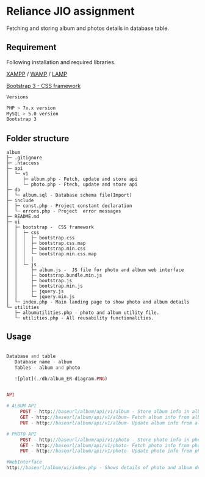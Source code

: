 # Reliance JIO assignment

Fetching and storing album and photos details in database table.

## Requirement

Following installation and required libraries.

[XAMPP](https://www.apachefriends.org/download.html) / [WAMP](https://www.wampserver.com/en/) / [LAMP](https://phoenixnap.com/kb/how-to-install-lamp-stack-on-ubuntu)

[Bootstrap 3 - CSS framework](https://getbootstrap.com/docs/3.3/)

```bash
Versions

PHP > 7x.x version
MySQL > 5.0 version
Bootstrap 3

```

## Folder structure

```
album
├─ .gitignore
├─ .htaccess
├─ api
│  └─ v1
│     ├─ album.php - Fetch, update and store api
│     └─ photo.php - Ftech, update and store api
├─ db
│  └─ album.sql - Database schema file(Import)
├─ include
│  ├─ const.php - Project constant declaration
│  └─ errors.php - Project  error messages
├─ README.md
├─ ui
│  ├─ bootstrap -  CSS framework
│  │  ├─ css
│  │  │  ├─ bootstrap.css
│  │  │  ├─ bootstrap.css.map
│  │  │  ├─ bootstrap.min.css
│  │  │  └─ bootstrap.min.css.map
│  │  │  │
│  │  └─ js
│  │     ├─ album.js -  JS file for photo and album web interface
│  │     ├─ bootstrap.bundle.min.js
│  │     ├─ bootstrap.js
│  │     ├─ bootstrap.min.js
│  │     ├─ jquery.js
│  │     └─ jquery.min.js
│  └─ index.php - Main landing page to show photo and album details
└─ utilities
   ├─ albumutilities.php - photo and album utility file.
   └─ utilities.php - All reusability functionalities.

```

## Usage

```php

Database and table
   Database name - album
   Tables - album and photo

   ![plot](./db/album_ER-diagram.PNG)


API

# ALBUM API
     POST - http://baseurl/album/api/v1/album - Store album info in album table .
     GET - http://baseurl/album/api/v1/album- Fetch album info from album table.
     PUT - http://baseurl/album/api/v1/album- Update album info from album table.

# PHOTO API
     POST - http://baseurl/album/api/v1/photo - Store photo info in photo table .
     GET - http://baseurl/album/api/v1/photo- Fetch photo info from photo table.
     PUT - http://baseurl/album/api/v1/photo- Update photo info from photo table.

#WebInterface
http://baseurl/album/ui/index.php - Shows details of photo and album details.

```
